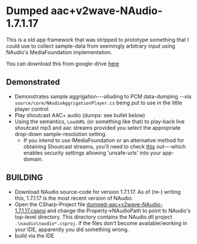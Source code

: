 ﻿Dumped aac+v2wave-NAudio-1.7.1.17
=======================================

This is a old app framework that was stripped to prototype something that I could use to
collect sample-data from seemingly arbitrary input using NAudio's MediaFoundation implementation.

You can download this from google-drive [here](https://drive.google.com/file/d/0B3zU6tYfj4ZHeTNvNEROS0VReGM/edit?usp=sharing)

Demonstrated
---------------------------------------

- Demonstrates sample aggrigation---alluding to PCM data-dumping --via `source/core/NAudioAggrigationPlayer.cs` being put to use in the little player control.
- Play shoutcast AAC+ audio (dumps: see bullet below)
- Using the semantics, `LoadURL` (or something like that) to play-back
  live shoutcast mp3 and aac streams provided you select the appropriate drop-down
  sample-resolution setting.
    - If you intend to use IMediaFoundation or an alternative method for obtaining Shoutcast streams, you'll need to check [this](https://gist.github.com/tfwio/7175420) out---which enables security settings allowing 'unsafe-urls' into your app-domain.

BUILDING
---------------------------------------

* Download NAudio source-code for version 1.7.1.17.
  As of (re-) writing this, 1.7.1.17 is the most recent version of NAudio.
* Open the CSharp-Project file [dumped-aac+v2wave-NAudio-1.7.1.17.csproj](https://github.com/tfwio/gen.snd/blob/master/Source/dumped-aac%2Bv2wave/dumped-aac%2Bv2wave-NAudio-1.7.1.17.csproj#L24) and change the Property->NAudioPath to point to NAudio's top-level directory.
  This directory contains the NAudio.dll project `.\naudio\naudio*.csproj`.
  if the files don't become available/working in your IDE, apparently you did something wrong.
* build via the IDE
